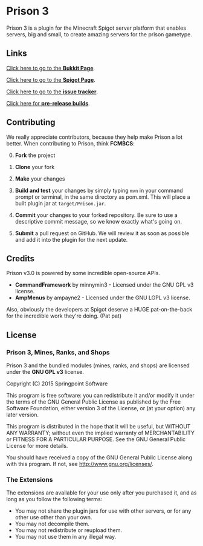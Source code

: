 # Prison 3
Prison 3 is a plugin for the Minecraft Spigot server platform that enables servers, big and small, to create amazing servers for the prison gametype.
## Links
[Click here to go to the **Bukkit Page**](http://dev.bukkit.org/bukkit-plugins/mcprison/).

[Click here to go to the **Spigot Page**](https://www.spigotmc.org/resources/prison.1223/).

[Click here to go to the **issue tracker**](http://github.com/Springpoint/Prison/issues).

[Click here for **pre-release builds**](http://github.com/Springpoint/Prison/releases).

## Contributing
We really appreciate contributors, because they help make Prison a lot better. When contributing to Prison, think **FCMBCS**:

0. **Fork** the project

0. **Clone** your fork

0. **Make** your changes

0. **Build and test** your changes by simply typing ```mvn``` in your command prompt or terminal, in the same directory as pom.xml. This will place a built plugin jar at ```target/Prison.jar```.

0. **Commit** your changes to your forked repository. Be sure to use a descriptive commit message, so we know exactly what's going on.

0. **Submit** a pull request on GitHub. We will review it as soon as possible and add it into the plugin for the next update.

## Credits
Prison v3.0 is powered by some incredible open-source APIs.
* **CommandFramework** by minnymin3 - Licensed under the GNU GPL v3 license.
* **AmpMenus** by ampayne2 - Licensed under the GNU LGPL v3 license.

Also, obviously the developers at Spigot deserve a HUGE pat-on-the-back for the incredible work they're doing. (Pat pat)
## License
### Prison 3, Mines, Ranks, and Shops
Prison 3 and the bundled modules (mines, ranks, and shops) are licensed under the **GNU GPL v3** license.

Copyright (C) 2015 Springpoint Software

This program is free software: you can redistribute it and/or modify
it under the terms of the GNU General Public License as published by
the Free Software Foundation, either version 3 of the License, or
(at your option) any later version.

This program is distributed in the hope that it will be useful,
but WITHOUT ANY WARRANTY; without even the implied warranty of
MERCHANTABILITY or FITNESS FOR A PARTICULAR PURPOSE.  See the
GNU General Public License for more details.

You should have received a copy of the GNU General Public License
along with this program.  If not, see <http://www.gnu.org/licenses/>.
### The Extensions
The extensions are available for your use only after you purchased it, and as long
as you follow the following terms:
* You may not share the plugin jars for use with other servers, or for any other
use other than your own.
* You may not decompile them.
* You may not redistribute or reupload them.
* You may not use them in any illegal way.
